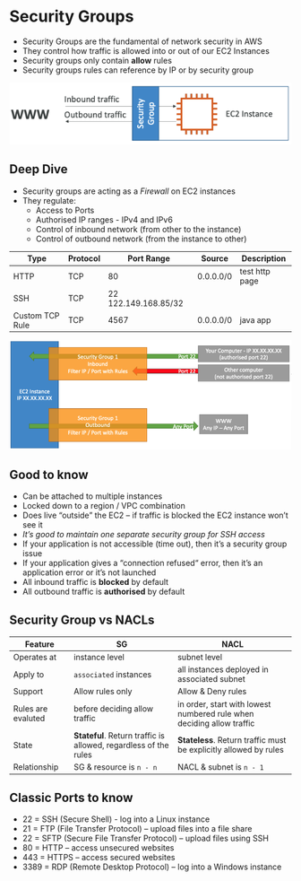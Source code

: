 # Security Groups

- Security Groups are the fundamental of network security in AWS
- They control how traffic is allowed into or out of our EC2 Instances
- Security groups only contain **allow** rules
- Security groups rules can reference by IP or by security group

![img](./sg.png)

## Deep Dive

- Security groups are acting as a *Firewall* on EC2 instances 
- They regulate:
    - Access to Ports 
    - Authorised IP ranges - IPv4 and IPv6 
    - Control of inbound network (from other to the instance) 
    - Control of outbound network (from the instance to other)

Type | Protocol | Port Range | Source  | Description 
-----| ----- | ----| ----| -----
HTTP | TCP | 80 | 0.0.0.0/0 | test http page 
SSH | TCP | 22 122.149.168.85/32
Custom TCP Rule | TCP | 4567 |  0.0.0.0/0 | java app

![sgflow](./sg-flow.png)

## Good to know

- Can be attached to multiple instances
- Locked down to a region / VPC combination
- Does live “outside” the EC2 – if traffic is blocked the EC2 instance won’t see it
- *It’s good to maintain one separate security group for SSH access*
- If your application is not accessible (time out), then it’s a security group issue
- If your application gives a “connection refused“ error, then it’s an application error or it’s not launched
- All inbound traffic is **blocked** by default
- All outbound traffic is **authorised** by default

## Security Group vs NACLs

Feature | SG    | NACL 
--------| ----- | -------
Operates at | instance level | subnet level
Apply to | `associated` instances | all instances deployed in associated subnet
Support |  Allow rules only | Allow & Deny rules
Rules are evaluted | before deciding allow traffic | in order, start with lowest numbered rule when deciding allow traffic
State | **Stateful**. Return traffic is allowed, regardless of the rules | **Stateless**. Return traffic must be explicitly allowed by rules
Relationship | SG & resource is `n - n`  | NACL & subnet is `n - 1`

## Classic Ports to know
- 22 = SSH (Secure Shell) - log into a Linux instance
- 21 = FTP (File Transfer Protocol) – upload files into a file share
- 22 = SFTP (Secure File Transfer Protocol) – upload files using SSH
- 80 = HTTP – access unsecured websites
- 443 = HTTPS – access secured websites
- 3389 = RDP (Remote Desktop Protocol) – log into a Windows instance
